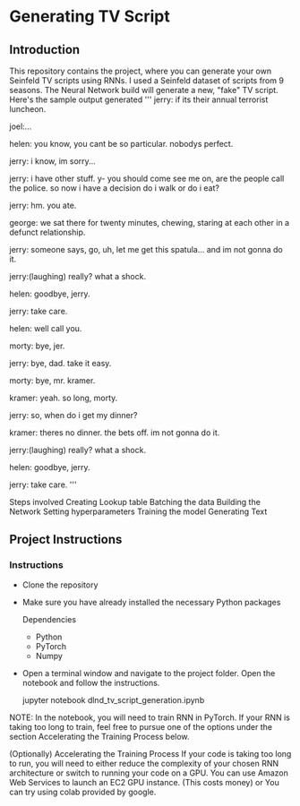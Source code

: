 # Generating TV Script

## Introduction

This repository contains the project, where you can generate your own Seinfeld TV scripts using RNNs. I used a Seinfeld dataset of scripts from 9 seasons. The Neural Network build will generate a new, "fake" TV script. Here's the sample output generated 
'''
jerry: if its their annual terrorist luncheon.

joel:...

helen: you know, you cant be so particular. nobodys perfect.

jerry: i know, im sorry...

jerry: i have other stuff. y- you should come see me on, are the people call the police. so now i have a decision do i walk or do i eat?

jerry: hm. you ate.

george: we sat there for twenty minutes, chewing, staring at each other in a defunct relationship.

jerry: someone says, go, uh, let me get this spatula... and im not gonna do it.

jerry:(laughing) really? what a shock.

helen: goodbye, jerry.

jerry: take care.

helen: well call you.

morty: bye, jer.

jerry: bye, dad. take it easy.

morty: bye, mr. kramer.

kramer: yeah. so long, morty.

jerry: so, when do i get my dinner?

kramer: theres no dinner. the bets off. im not gonna do it.

jerry:(laughing) really? what a shock.

helen: goodbye, jerry.

jerry: take care.
'''

Steps involved
Creating Lookup table
Batching the data
Building the Network
Setting hyperparameters
Training the model
Generating Text

## Project Instructions

### Instructions

- Clone the repository 
 
- Make sure you have already installed the necessary Python packages 
    
    Dependencies
    - Python
    - PyTorch
    - Numpy

- Open a terminal window and navigate to the project folder. Open the notebook and follow the instructions.

	jupyter notebook dlnd_tv_script_generation.ipynb
  
NOTE: In the notebook, you will need to train RNN in PyTorch. If your RNN is taking too long to train, feel free to pursue one of the options under the section Accelerating the Training Process below.

(Optionally) Accelerating the Training Process
If your code is taking too long to run, you will need to either reduce the complexity of your chosen RNN architecture or switch to running your code on a GPU. You can use Amazon Web Services to launch an EC2 GPU instance. (This costs money) or You can try using colab provided by google.
